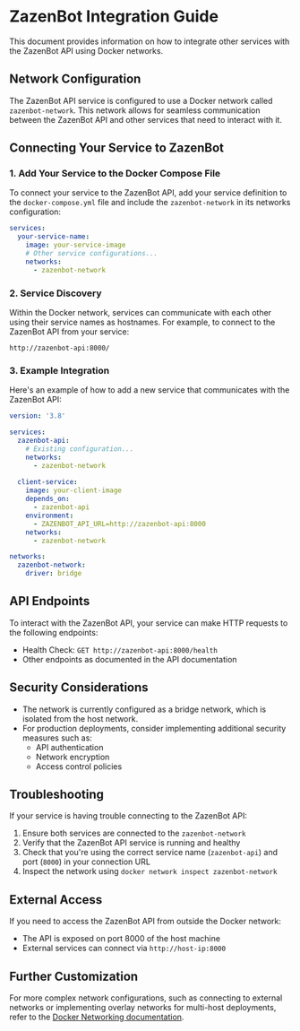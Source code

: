 # ZazenBot Integration Guide

This document provides information on how to integrate other services with the ZazenBot API using Docker networks.

## Network Configuration

The ZazenBot API service is configured to use a Docker network called `zazenbot-network`. This network allows for seamless communication between the ZazenBot API and other services that need to interact with it.

## Connecting Your Service to ZazenBot

### 1. Add Your Service to the Docker Compose File

To connect your service to the ZazenBot API, add your service definition to the `docker-compose.yml` file and include the `zazenbot-network` in its networks configuration:

```yaml
services:
  your-service-name:
    image: your-service-image
    # Other service configurations...
    networks:
      - zazenbot-network
```

### 2. Service Discovery

Within the Docker network, services can communicate with each other using their service names as hostnames. For example, to connect to the ZazenBot API from your service:

```
http://zazenbot-api:8000/
```

### 3. Example Integration

Here's an example of how to add a new service that communicates with the ZazenBot API:

```yaml
version: '3.8'

services:
  zazenbot-api:
    # Existing configuration...
    networks:
      - zazenbot-network
      
  client-service:
    image: your-client-image
    depends_on:
      - zazenbot-api
    environment:
      - ZAZENBOT_API_URL=http://zazenbot-api:8000
    networks:
      - zazenbot-network

networks:
  zazenbot-network:
    driver: bridge
```

## API Endpoints

To interact with the ZazenBot API, your service can make HTTP requests to the following endpoints:

- Health Check: `GET http://zazenbot-api:8000/health`
- Other endpoints as documented in the API documentation

## Security Considerations

- The network is currently configured as a bridge network, which is isolated from the host network.
- For production deployments, consider implementing additional security measures such as:
  - API authentication
  - Network encryption
  - Access control policies

## Troubleshooting

If your service is having trouble connecting to the ZazenBot API:

1. Ensure both services are connected to the `zazenbot-network`
2. Verify that the ZazenBot API service is running and healthy
3. Check that you're using the correct service name (`zazenbot-api`) and port (`8000`) in your connection URL
4. Inspect the network using `docker network inspect zazenbot-network`

## External Access

If you need to access the ZazenBot API from outside the Docker network:

- The API is exposed on port 8000 of the host machine
- External services can connect via `http://host-ip:8000`

## Further Customization

For more complex network configurations, such as connecting to external networks or implementing overlay networks for multi-host deployments, refer to the [Docker Networking documentation](https://docs.docker.com/network/).

